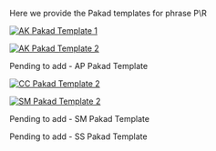 Here we provide the Pakad templates for phrase P\R

[![AK Pakad Template 1](https://img.youtube.com/vi/vF7Q7ilK0_0/0.jpg)](https://www.youtube.com/watch?v=vF7Q7ilK0_0)

[![AK Pakad Template 2](https://img.youtube.com/vi/U76pdfwmmUI/0.jpg)](https://www.youtube.com/watch?v=U76pdfwmmUI)

Pending to add - AP Pakad Template

[![CC Pakad Template 2](https://img.youtube.com/vi/kwgNq-HhMKA/0.jpg)](https://www.youtube.com/watch?v=kwgNq-HhMKA)

[![SM Pakad Template 2](https://img.youtube.com/vi/9K0Uz1-PrGI/0.jpg)](https://www.youtube.com/watch?v=9K0Uz1-PrGI)

Pending to add - SM Pakad Template

Pending to add - SS Pakad Template
